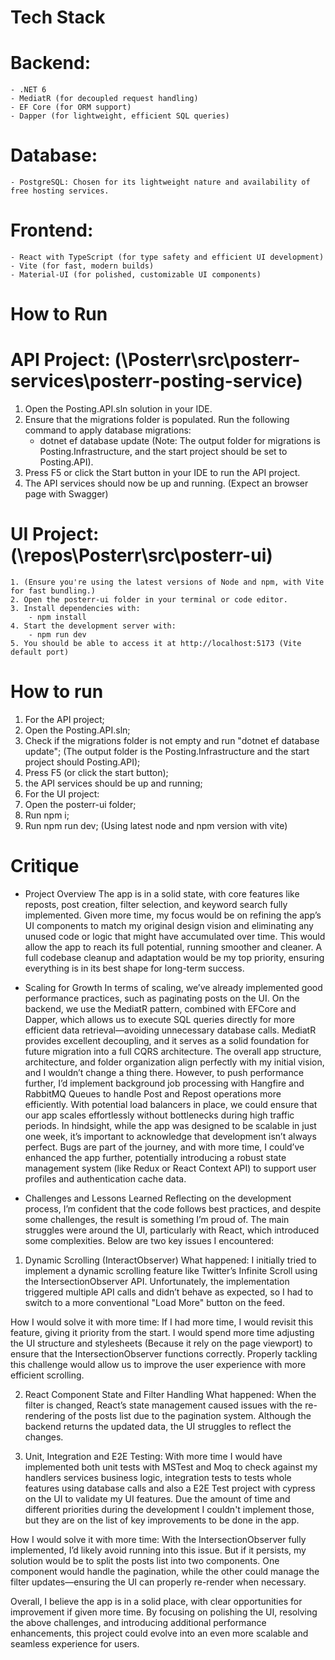 # Tech Stack
  # Backend:
    - .NET 6
    - MediatR (for decoupled request handling)
    - EF Core (for ORM support)
    - Dapper (for lightweight, efficient SQL queries)
  
  # Database:
    - PostgreSQL: Chosen for its lightweight nature and availability of free hosting services.
  
  # Frontend:
    - React with TypeScript (for type safety and efficient UI development)
    - Vite (for fast, modern builds)
    - Material-UI (for polished, customizable UI components)

# How to Run 
  # API Project: (\Posterr\src\posterr-services\posterr-posting-service)
  1. Open the Posting.API.sln solution in your IDE. 
  2. Ensure that the migrations folder is populated. Run the following command to apply database migrations:
      - dotnet ef database update
  (Note: The output folder for migrations is Posting.Infrastructure, and the start project should be set to Posting.API).
  1. Press F5 or click the Start button in your IDE to run the API project.
  2. The API services should now be up and running. (Expect an browser page with Swagger)
   
  # UI Project: (\repos\Posterr\src\posterr-ui)
    1. (Ensure you're using the latest versions of Node and npm, with Vite for fast bundling.)
    2. Open the posterr-ui folder in your terminal or code editor.
    3. Install dependencies with:
        - npm install
    4. Start the development server with:
        - npm run dev
    5. You should be able to access it at http://localhost:5173 (Vite default port)

# How to run
1. For the API project;
2. Open the Posting.API.sln;
3. Check if the migrations folder is not empty and run "dotnet ef database update"; (The output folder is the Posting.Infrastructure and the start project should Posting.API);
4. Press F5 (or click the start button);
5. the API services should be up and running;
6. For the UI project:
7. Open the posterr-ui folder;
8. Run npm i;
9. Run npm run dev;
(Using latest node and npm version with vite)

# Critique

* Project Overview
The app is in a solid state, with core features like reposts, post creation, filter selection, and keyword search fully implemented. 
Given more time, my focus would be on refining the app’s UI components to match my original design vision and eliminating any unused code or logic that might have accumulated over time. 
This would allow the app to reach its full potential, running smoother and cleaner. 
A full codebase cleanup and adaptation would be my top priority, ensuring everything is in its best shape for long-term success.

* Scaling for Growth
In terms of scaling, we’ve already implemented good performance practices, such as paginating posts on the UI. 
On the backend, we use the MediatR pattern, combined with EFCore and Dapper, which allows us to execute SQL queries directly for more efficient data retrieval—avoiding unnecessary database calls. 
MediatR provides excellent decoupling, and it serves as a solid foundation for future migration into a full CQRS architecture.
The overall app structure, architecture, and folder organization align perfectly with my initial vision, and I wouldn’t change a thing there. 
However, to push performance further, I’d implement background job processing with Hangfire and RabbitMQ Queues to handle Post and Repost operations more efficiently. 
With potential load balancers in place, we could ensure that our app scales effortlessly without bottlenecks during high traffic periods.
In hindsight, while the app was designed to be scalable in just one week, it’s important to acknowledge that development isn’t always perfect. 
Bugs are part of the journey, and with more time, I could’ve enhanced the app further, potentially introducing a robust state management system (like Redux or React Context API) to support user profiles and authentication cache data.

* Challenges and Lessons Learned
Reflecting on the development process, I’m confident that the code follows best practices, and despite some challenges, the result is something I’m proud of. The main struggles were around the UI, particularly with React, which introduced some complexities. Below are two key issues I encountered:

1. Dynamic Scrolling (InteractObserver)
What happened:
I initially tried to implement a dynamic scrolling feature like Twitter’s Infinite Scroll using the IntersectionObserver API. Unfortunately, the implementation triggered multiple API calls and didn’t behave as expected, so I had to switch to a more conventional "Load More" button on the feed.

How I would solve it with more time:
If I had more time, I would revisit this feature, giving it priority from the start. I would spend more time adjusting the UI structure and stylesheets (Because it rely on the page viewport) to ensure that the IntersectionObserver functions correctly. Properly tackling this challenge would allow us to improve the user experience with more efficient scrolling.

2. React Component State and Filter Handling
What happened:
When the filter is changed, React’s state management caused issues with the re-rendering of the posts list due to the pagination system. Although the backend returns the updated data, the UI struggles to reflect the changes.

3. Unit, Integration and E2E Testing:
With more time I would have implemented both unit tests with MSTest and Moq to check against my handlers services business logic, integration tests to tests whole features using database calls and also a E2E Test project with cypress on the UI to validate my UI features. Due the amount of time and different priorities during the development I couldn't implement those, but they are on the list of key improvements to be done in the app.

How I would solve it with more time:
With the IntersectionObserver fully implemented, I’d likely avoid running into this issue. But if it persists, my solution would be to split the posts list into two components. One component would handle the pagination, while the other could manage the filter updates—ensuring the UI can properly re-render when necessary.

Overall, I believe the app is in a solid place, with clear opportunities for improvement if given more time. By focusing on polishing the UI, resolving the above challenges, and introducing additional performance enhancements, this project could evolve into an even more scalable and seamless experience for users.